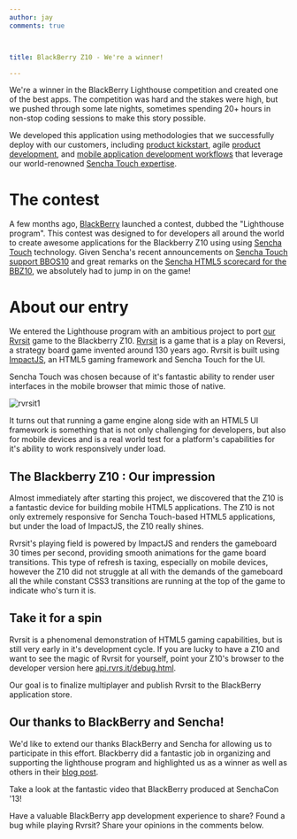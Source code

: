 ```yaml
---
author: jay
comments: true



title: BlackBerry Z10 - We're a winner!

---
```


We're a winner in the BlackBerry Lighthouse competition and created one of the best apps. The competition was hard and the stakes were high, but we pushed through some late nights, sometimes spending 20+ hours in non-stop coding sessions to make this story possible.





We developed this application using methodologies that we successfully deploy with our customers, including [product kickstart](http://moduscreate.com/services/product-kickstart/), agile [product development](http://moduscreate.com/services/custom-development/), and [mobile application development workflows](http://moduscreate.com/capabilities/mobile-apps/) that leverage our world-renowned [Sencha Touch expertise](http://moduscreate.com/capabilities/sencha-touch/).





# The contest





A few months ago, [BlackBerry](http://blackberry.com) launched a contest, dubbed the "Lighthouse program". This contest was designed to for developers all around the world to create awesome applications for the Blackberry Z10 using using [Sencha Touch](http://sencha.com/products/touch) technology. Given Sencha's recent announcements on [Sencha Touch support BBOS10](http://www.sencha.com/blog/introducing-blackberry-10-support-to-sencha-touch/) and great remarks on the [Sencha HTML5 scorecard for the BBZ10](http://www.sencha.com/blog/blackberry-10-the-html5-scorecard/), we absolutely had to jump in on the game!





# About our entry





We entered the Lighthouse program with an ambitious project to port [our Rvrsit](http://moduscreate.com/the-evolution-of-rvrsit/) game to the Blackberry Z10. [Rvrsit](http://rvrs.it/) is a game that is a play on Reversi, a strategy board game invented around 130 years ago. Rvrsit is built using [ImpactJS](http://impactjs.com), an HTML5 gaming framework and Sencha Touch for the UI.





Sencha Touch was chosen because of it's fantastic ability to render user interfaces in the mobile browser that mimic those of native.





![rvrsit1](http://moduscreate.com/wp-content/uploads/2013/07/rvrsit1-179x300.jpg)





It turns out that running a game engine along side with an HTML5 UI framework is something that is not only challenging for developers, but also for mobile devices and is a real world test for a platform's capabilities for it's ability to work responsively under load.





## The Blackberry Z10 : Our impression





Almost immediately after starting this project, we discovered that the Z10 is a fantastic device for building mobile HTML5 applications. The Z10 is not only extremely responsive for Sencha Touch-based HTML5 applications, but under the load of ImpactJS, the Z10 really shines.





Rvrsit's playing field is powered by ImpactJS and renders the gameboard 30 times per second, providing smooth animations for the game board transitions. This type of refresh is taxing, especially on mobile devices, however the Z10 did not struggle at all with the demands of the gameboard all the while constant CSS3 transitions are running at the top of the game to indicate who's turn it is.





## Take it for a spin





Rvrsit is a phenomenal demonstration of HTML5 gaming capabilities, but is still very early in it's development cycle. If you are lucky to have a Z10 and want to see the magic of Rvrsit for yourself, point your Z10's browser to the developer version here [api.rvrs.it/debug.html](http://api.rvrs.it/debug.html).





Our goal is to finalize multiplayer and publish Rvrsit to the BlackBerry application store.





## Our thanks to BlackBerry and Sencha!





We'd like to extend our thanks BlackBerry and Sencha for allowing us to participate in this effort. Blackberry did a fantastic job in organizing and supporting the lighthouse program and highlighted us as a winner as well as others in their [blog post](http://devblog.blackberry.com/2013/07/video-blackberry-lighthouse-program-winners-announced-at-senchacon-2013/).





Take a look at the fantastic video that BlackBerry produced at SenchaCon '13!












 Have a valuable BlackBerry app development experience to share? Found a bug while playing Rvrsit? Share your opinions in the comments below.
  



